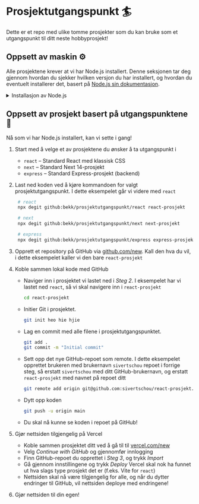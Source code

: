 # Prosjektutgangspunkt 🏄

Dette er et repo med ulike tomme prosjekter som du kan bruke som et utgangspunkt til ditt neste hobbyprosjekt!

## Oppsett av maskin ⚙️

Alle prosjektene krever at vi har Node.js installert. Denne seksjonen tar deg gjennom hvordan du sjekker hvilken versjon du har installert, og hvordan du eventuelt installerer det, basert på [Node.js sin dokumentasjon](https://docs.npmjs.com/downloading-and-installing-node-js-and-npm).

<details>

<summary>Installasjon av Node.js</summary>

#### Sjekk eventuelt installert versjon

Du kan sjekke om du allerede har Node.js og npm installert ved å spørre om programmenes installerte versjon ved å kjøre følgende kommandoer

```bash
# Sjekk Node.js-versjon
node --version

# Sjekk npm-versjon
npm --version
```

Dersom disse gir en eller annen verdi, er du mest sannsynlig good to go! 🚀 Det skal nevnes at nyeste versjon av Node.js er v22, men at vi regner v18 og v20 som godt støttet. Så om du har en versjon lavere enn v18, kan det være greit å installere en nyere versjon.

#### Installer Node.js og npm

Node.js-dokumentasjonen anbefaler å bruke et verktøy for å håndtere ulike versjoner av Node.js, så vi kommer til å installere Node.js via kommandolinjeverktøyet `nvm`, som står for _Node Version Manager_. Du kan også se på andre alternative måter å installere Node.js på for din maskin på https://nodejs.org/en/download

Disse instruksjonene gjelder om du sitter på Mac, Linux, eller Windows med WSL.

```bash
# Installer nvm (Node Version Manager)
curl -o- https://raw.githubusercontent.com/nvm-sh/nvm/v0.40.0/install.sh | bash

# Installer Node.js versjon 20
nvm install 20
```

</details>

## Oppsett av prosjekt basert på utgangspunktene 🚀

Nå som vi har Node.js installert, kan vi sette i gang!

1. Start med å velge et av prosjektene du ønsker å ta utgangspunkt i
   - `react` – Standard React med klassisk CSS
   - `next` – Standard Next 14-prosjekt
   - `express` – Standard Express-prosjekt (backend)
2. Last ned koden ved å kjøre kommandoen for valgt prosjektutgangspunkt. I dette eksempelet går vi videre med `react`

   ```bash
    # react
    npx degit github:bekk/prosjektutgangspunkt/react react-prosjekt

   ```

   ```bash
    # next
    npx degit github:bekk/prosjektutgangspunkt/next next-prosjekt
   ```

   ```bash
    # express
    npx degit github:bekk/prosjektutgangspunkt/express express-prosjekt
   ```

3. Opprett et repository på GitHub via [github.com/new](https://github.com/new). Kall den hva du vil, i dette eksempelet kaller vi den bare `react-prosjekt`
4. Koble sammen lokal kode med GitHub
   - Naviger inn i prosjektet vi lastet ned i _Steg 2_. I eksempelet har vi lastet ned `react`, så vi skal navigere inn i `react-prosjekt`
     ```bash
     cd react-prosjekt
     ```
   - Initier Git i prosjektet.
     ```bash
     git init heo hie hjie
     ```
   - Lag en commit med alle filene i prosjektutgangspunktet.
     ```bash
     git add .
     git commit -m "Initial commit"
     ```
   - Sett opp det nye GitHub-repoet som remote. I dette eksempelet opprettet brukeren med brukernavn `sivertschou` repoet i forrige steg, så erstatt `sivertschou` med ditt GitHub-brukernavn, og erstatt `react-prosjekt` med navnet på repoet ditt
     ```bash
     git remote add origin git@github.com:sivertschou/react-prosjekt.git
     ```
   - Dytt opp koden
     ```bash
     git push -u origin main
     ```
   - Du skal nå kunne se koden i repoet på GitHub!
5. Gjør nettsiden tilgjengelig på Vercel
   - Koble sammen prosjektet ditt ved å gå til til [vercel.com/new](https://vercel.com/new)
   - Velg _Continue with GitHub_ og gjennomfør innlogging
   - Finn GitHub-repoet du opprettet i _Steg 3_, og trykk _Import_
   - Gå gjennom innstillingene og trykk _Deploy_
     Vercel skal nok ha funnet ut hva slags type prosjekt det er (f.eks. Vite for `react`)
   - Nettsiden skal nå være tilgjengelig for alle, og når du dytter endringer til GitHub, vil nettsiden deploye med endringene!
6. Gjør nettsiden til din egen!
